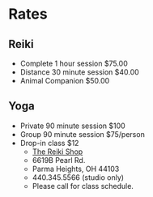 # Rates

## Reiki

- Complete 1 hour session $75.00
- Distance 30 minute session $40.00
- Animal Companion $50.00

## Yoga

- Private 90 minute session $100
- Group 90 minute session $75/person
- Drop-in class $12
	- [The Reiki Shop][1]
	- 6619B Pearl Rd.
	- Parma Heights, OH 44103
	- 440.345.5566 (studio only)
	- Please call for class schedule.

[1]: https://www.facebook.com/TheReikiShop
